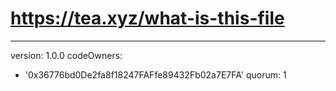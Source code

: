 # https://tea.xyz/what-is-this-file
---
version: 1.0.0
codeOwners:
  - '0x36776bd0De2fa8f18247FAFfe89432Fb02a7E7FA'
quorum: 1

